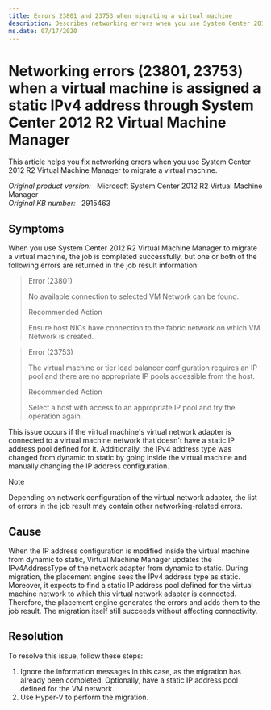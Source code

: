 ```yaml
---
title: Errors 23801 and 23753 when migrating a virtual machine
description: Describes networking errors when you use System Center 2012 R2 Virtual Machine Manager to migrate a virtual machine.
ms.date: 07/17/2020
---
```

# Networking errors (23801, 23753) when a virtual machine is assigned a static IPv4 address through System Center 2012 R2 Virtual Machine Manager

This article helps you fix networking errors when you use System Center 2012 R2 Virtual Machine Manager to migrate a virtual machine.

_Original product version:_ &nbsp; Microsoft System Center 2012 R2 Virtual Machine Manager  
_Original KB number:_ &nbsp; 2915463

## Symptoms

When you use System Center 2012 R2 Virtual Machine Manager to migrate a virtual machine, the job is completed successfully, but one or both of the following errors are returned in the job result information:

> Error (23801)
>
> No available connection to selected VM Network can be found.
>
> Recommended Action
>
> Ensure host NICs have connection to the fabric network on which VM Network is created.

> Error (23753)
>
> The virtual machine or tier load balancer configuration requires an IP pool and there are no appropriate IP pools accessible from the host.
>
> Recommended Action
>
> Select a host with access to an appropriate IP pool and try the operation again.

This issue occurs if the virtual machine's virtual network adapter is connected to a virtual machine network that doesn't have a static IP address pool defined for it. Additionally, the IPv4 address type was changed from dynamic to static by going inside the virtual machine and manually changing the IP address configuration.

> [!NOTE]
> Depending on network configuration of the virtual network adapter, the list of errors in the job result may contain other networking-related errors.

## Cause

When the IP address configuration is modified inside the virtual machine from dynamic to static, Virtual Machine Manager updates the IPv4AddressType of the network adapter from dynamic to static. During migration, the placement engine sees the IPv4 address type as static. Moreover, it expects to find a static IP address pool defined for the virtual machine network to which this virtual network adapter is connected. Therefore, the placement engine generates the errors and adds them to the job result. The migration itself still succeeds without affecting connectivity.

## Resolution

To resolve this issue, follow these steps:

1. Ignore the information messages in this case, as the migration has already been completed. Optionally, have a static IP address pool defined for the VM network.
2. Use Hyper-V to perform the migration.

